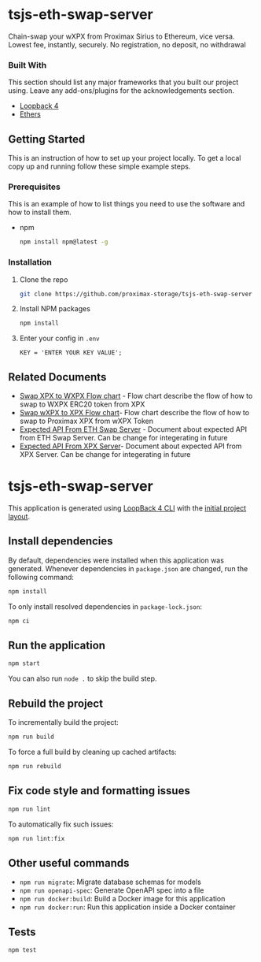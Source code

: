 # tsjs-eth-swap-server

Chain-swap your wXPX from Proximax Sirius to Ethereum, vice versa. Lowest fee, instantly, securely. No registration, no deposit, no withdrawal

### Built With

This section should list any major frameworks that you built our project using. Leave any add-ons/plugins for the acknowledgements section.

- [Loopback 4](https://loopback.io/doc/en/lb4/)
- [Ethers](https://docs.ethers.io/v5/)

<!-- GETTING STARTED -->

## Getting Started

This is an instruction of how to set up your project locally.
To get a local copy up and running follow these simple example steps.

### Prerequisites

This is an example of how to list things you need to use the software and how to install them.

- npm
  ```sh
  npm install npm@latest -g
  ```

### Installation

1. Clone the repo
   ```sh
   git clone https://github.com/proximax-storage/tsjs-eth-swap-server
   ```
2. Install NPM packages
   ```sh
   npm install
   ```
3. Enter your config in `.env`
   ```JS
   KEY = 'ENTER YOUR KEY VALUE';
   ```

<!-- DOCUMENT -->

## Related Documents

- [Swap XPX to WXPX Flow chart](https://docdro.id/T9sSqIv) - Flow chart describe the flow of how to swap to WXPX ERC20 token from XPX
- [Swap wXPX to XPX Flow chart](https://docdro.id/sv1FmMR)- Flow chart describe the flow of how to swap to Proximax XPX from wXPX Token
- [Expected API From ETH Swap Server](https://documenter.getpostman.com/view/8088351/TWDcGFTH#eb8fdbc4-6c93-4849-942c-72621dea82dd) - Document about expected API from ETH Swap Server. Can be change for integerating in future
- [Expected API From XPX Server](https://documenter.getpostman.com/view/8088351/TWDcGFTL#7ff4980f-1a9b-4d25-ac49-0de9c68cabb7)- Document about expected API from XPX Server. Can be change for integerating in future

# tsjs-eth-swap-server

This application is generated using [LoopBack 4 CLI](https://loopback.io/doc/en/lb4/Command-line-interface.html) with the
[initial project layout](https://loopback.io/doc/en/lb4/Loopback-application-layout.html).

## Install dependencies

By default, dependencies were installed when this application was generated.
Whenever dependencies in `package.json` are changed, run the following command:

```sh
npm install
```

To only install resolved dependencies in `package-lock.json`:

```sh
npm ci
```

## Run the application

```sh
npm start
```

You can also run `node .` to skip the build step.

## Rebuild the project

To incrementally build the project:

```sh
npm run build
```

To force a full build by cleaning up cached artifacts:

```sh
npm run rebuild
```

## Fix code style and formatting issues

```sh
npm run lint
```

To automatically fix such issues:

```sh
npm run lint:fix
```

## Other useful commands

- `npm run migrate`: Migrate database schemas for models
- `npm run openapi-spec`: Generate OpenAPI spec into a file
- `npm run docker:build`: Build a Docker image for this application
- `npm run docker:run`: Run this application inside a Docker container

## Tests

```sh
npm test
```

